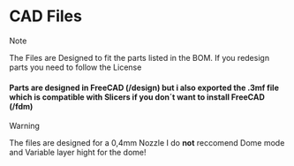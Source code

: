 # CAD Files

> [!NOTE]
> The Files are Designed to fit the parts listed in the BOM. If you redesign parts you need to follow the License

#### Parts are designed in FreeCAD (/design) but i also exported the .3mf file which is compatible with Slicers if you don´t want to install FreeCAD (/fdm)

>[!Warning]
>The files are designed for a 0,4mm Nozzle
>I do **not** reccomend Dome mode and Variable layer hight for the dome! 
